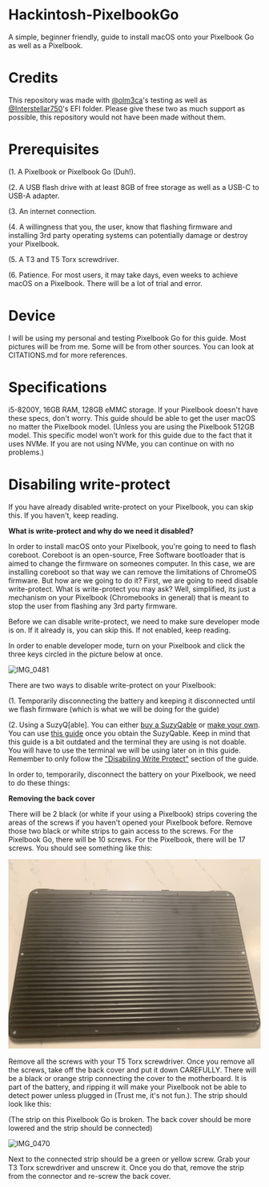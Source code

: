 # Hackintosh-PixelbookGo
A simple, beginner friendly, guide to install macOS onto your Pixelbook Go as well as a Pixelbook.

# Credits
This repository was made with [@olm3ca](https://github.com/olm3ca)'s testing as well as [@Interstellar750](https://github.com/Interstellar750)'s EFI folder. Please give these two as much support as possible, this repository would not have been made without them.

# Prerequisites
(1.   A Pixelbook or Pixelbook Go (Duh!).

(2.   A USB flash drive with at least 8GB of free storage as well as a USB-C to USB-A adapter.

(3.   An internet connection.

(4.   A willingness that you, the user, know that flashing firmware and installing 3rd party operating systems can potentially damage or destroy your Pixelbook.

(5.   A T3 and T5 Torx screwdriver. 

(6.   Patience. For most users, it may take days, even weeks to achieve macOS on a Pixelbook. There will be a lot of trial and error.

# Device
I will be using my personal and testing Pixelbook Go for this guide. Most pictures will be from me. Some will be from other sources. You can look at CITATIONS.md for more references.

# Specifications
i5-8200Y, 16GB RAM, 128GB eMMC storage.
If your Pixelbook doesn't have these specs, don't worry. This guide should be able to get the user macOS no matter the Pixelbook model. (Unless you are using the Pixelbook 512GB model. This specific model won't work for this guide due to the fact that it uses NVMe. If you are not using NVMe, you can continue on with no problems.)

# Disabiling write-protect

If you have already disabled write-protect on your Pixelbook, you can skip this. If you haven't, keep reading.

**What is write-protect and why do we need it disabled?**

In order to install macOS onto your Pixelbook, you're going to need to flash coreboot. Coreboot is an open-source, Free Software bootloader that is aimed to change the firmware on someones computer. In this case, we are installing coreboot so that way we can remove the limitations of ChromeOS firmware. But how are we going to do it? First, we are going to need disable write-protect. What is write-protect you may ask? Well, simplified, its just a mechanism on your Pixelbook (Chromebooks in general) that is meant to stop the user from flashing any 3rd party firmware.

Before we can disable write-protect, we need to make sure developer mode is on. If it already is, you can skip this. If not enabled, keep reading.

In order to enable developer mode, turn on your Pixelbook and click the three keys circled in the picture below at once.

![IMG_0481](https://github.com/user-attachments/assets/b783801a-e8a5-47f0-a809-7771fb098787)


There are two ways to disable write-protect on your Pixelbook:

(1. Temporarily disconnecting the battery and keeping it disconnected until we flash firmware (which is what we will be doing for the guide)

(2. Using a SuzyQ[able]. You can either [buy a SuzyQable](https://www.ebay.com/itm/316024978790) or [make your own](https://www.reddit.com/r/chrultrabook/comments/uaiz1q/making_a_chromeos_suzy_q_cable_tutorial/). You can use [this guide](https://github.com/yusefnapora/pixelbook-linux?tab=readme-ov-file) once you obtain the SuzyQable. Keep in mind that this guide is a bit outdated and the terminal they are using is not doable. You will have to use the terminal we will be using later on in this guide. Remember to only follow the ["Disabiling Write Protect"](https://github.com/yusefnapora/pixelbook-linux?tab=readme-ov-file) section of the guide.



In order to, temporarily, disconnect the battery on your Pixelbook, we need to do these things:

**Removing the back cover**

There will be 2 black (or white if your using a Pixelbook) strips covering the areas of the screws if you haven't opened your Pixelbook before. Remove those two black or white strips to gain access to the screws. For the Pixelbook Go, there will be 10 screws. For the Pixelbook, there will be 17 screws. You should see something like this:

![My Image](pixelbook_closed.jpg)

Remove all the screws with your T5 Torx screwdriver. Once you remove all the screws, take off the back cover and put it down CAREFULLY. There will be a black or orange strip connecting the cover to the motherboard. It is part of the battery, and ripping it will make your Pixelbook not be able to detect power unless plugged in (Trust me, it's not fun.). The strip should look like this:

(The strip on this Pixelbook Go is broken. The back cover should be more lowered and the strip should be connected)

![IMG_0470](https://github.com/user-attachments/assets/59b8ba4e-2cf5-482a-a20b-c623f3364bfb)

Next to the connected strip should be a green or yellow screw. Grab your T3 Torx screwdriver and unscrew it. Once you do that, remove the strip from the connector and re-screw the back cover.


